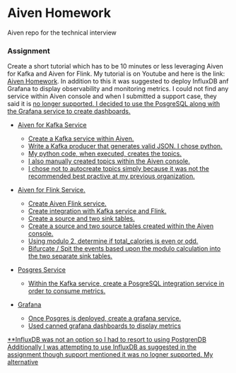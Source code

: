 # Aiven Homework
Aiven repo for the technical interview

### Assignment
Create a short tutorial which has to be 10 minutes or less leveraging Aiven for Kafka and Aiven for Flink.  My tutorial is on Youtube and here is the link: [Aiven Homework](https://youtu.be/EhROABt6zww). In addition to this it was suggested to deploy InfluxDB anf Grafana to display observability and monitoring metrics.  I could not find any service within Aiven console and when I submitted a support case, they said it is <u>no longer<u> supported.  I decided to use the PosgreSQL along with the Grafana service to create dashboards.

- Aiven for Kafka Service
    - Create a Kafka service within Aiven.
    - Write a Kafka producer that generates valid JSON.  I chose python.
    - My python code, when executed, creates the topics.
    - I also manually created topics within the Aiven console.
    - I chose not to autocreate topics simply because it was not the recommended best practive at my previous organization.

- Aiven for Flink Service.
    - Create Aiven Flink service.
    - Create integration with Kafka service and Flink.
    - Create a source and two sink tables.
    - Create a source and two source tables created within the Aiven console.
    - Using modulo 2, determine if total_calories is even or odd.
    - Bifurcate / Spit the events based upon the modulo calculation into the two separate sink tables.

- Posgres Service
    - Within the Kafka service, create a PosgreSQL integration service in order to consume metrics.

- Grafana 
    - Once Posgres is deployed, create a grafana service.
    - Used canned grafana dashboards to display metrics






**InfluxDB was not an option so I had to resort to using PostgrenDB
Additionally I was attempting to use InfluxDB as suggested in the assignment though support mentioned it was no logner supported.  My alternative 

